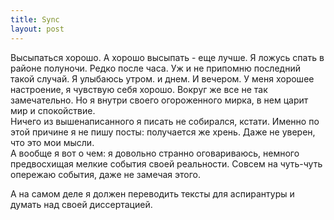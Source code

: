 ```yaml
---
title: Sync
layout: post
---
```

Высыпаться хорошо. А хорошо высыпать - еще лучше.
Я ложусь спать в районе полуночи. Редко после часа. Уж и не припомню последний такой случай. Я улыбаюсь утром. и днем. И вечером. У меня хорошее настроение, я чувствую себя хорошо. Вокруг же все не так замечательно. Но я внутри своего огороженного мирка, в нем царит мир и спокойствие.  
Ничего из вышенаписанного я писать не собирался, кстати. Именно по этой причине я не пишу посты: получается же хрень. Даже не уверен, что это мои мысли.  
А вообще я вот о чем: я довольно странно оговариваюсь, немного предвосхищая мелкие события своей реальности. Совсем на чуть-чуть опережаю события, даже не замечая этого.  

А на самом деле я должен переводить тексты для аспирантуры и думать над своей диссертацией.  
